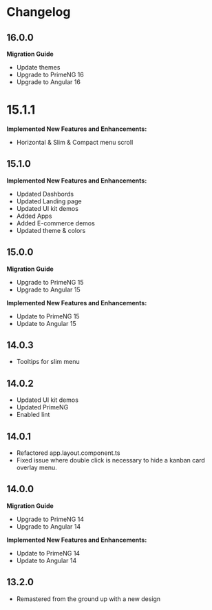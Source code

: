# Changelog

## 16.0.0
**Migration Guide**
- Update themes
- Upgrade to PrimeNG 16
- Upgrade to Angular 16

# 15.1.1

**Implemented New Features and Enhancements:**
- Horizontal & Slim & Compact menu scroll

## 15.1.0

**Implemented New Features and Enhancements:**
-   Updated Dashbords
-   Updated Landing page
-   Updated UI kit demos
-   Added Apps
-   Added E-commerce demos
-   Updated theme & colors

## 15.0.0

**Migration Guide**

-   Upgrade to PrimeNG 15
-   Upgrade to Angular 15

**Implemented New Features and Enhancements:**

-   Update to PrimeNG 15
-   Update to Angular 15

## 14.0.3

-   Tooltips for slim menu

## 14.0.2

-   Updated UI kit demos
-   Updated PrimeNG
-   Enabled lint

## 14.0.1

-   Refactored app.layout.component.ts
-   Fixed issue where double click is necessary to hide a kanban card overlay menu.

## 14.0.0

**Migration Guide**

-   Upgrade to PrimeNG 14
-   Upgrade to Angular 14

**Implemented New Features and Enhancements:**

-   Update to PrimeNG 14
-   Update to Angular 14

## 13.2.0

-   Remastered from the ground up with a new design
